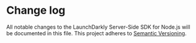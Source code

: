 # Change log

All notable changes to the LaunchDarkly Server-Side SDK for Node.js will be documented in this file. This project adheres to [Semantic Versioning](http://semver.org).